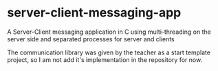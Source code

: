 # server-client-messaging-app
A Server-Client messaging application in C using multi-threading on the server side and separated processes for server and clients


The communication library was given by the teacher as a start template project, so I am not add it's implementation in the repository for now.